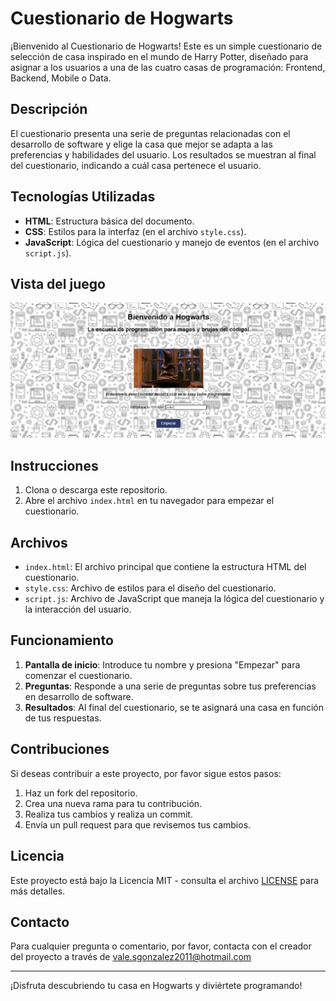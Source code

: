 # Cuestionario de Hogwarts

¡Bienvenido al Cuestionario de Hogwarts! Este es un simple cuestionario de selección de casa inspirado en el mundo de Harry Potter, diseñado para asignar a los usuarios a una de las cuatro casas de programación: Frontend, Backend, Mobile o Data.

## Descripción

El cuestionario presenta una serie de preguntas relacionadas con el desarrollo de software y elige la casa que mejor se adapta a las preferencias y habilidades del usuario. Los resultados se muestran al final del cuestionario, indicando a cuál casa pertenece el usuario.

## Tecnologías Utilizadas

- **HTML**: Estructura básica del documento.
- **CSS**: Estilos para la interfaz (en el archivo `style.css`).
- **JavaScript**: Lógica del cuestionario y manejo de eventos (en el archivo `script.js`).

## Vista del juego

![Captura de pantalla del juego](https://github.com/Sukiih/sombreroSelector/blob/main/img/vistaApp.png)

## Instrucciones

1. Clona o descarga este repositorio.
2. Abre el archivo `index.html` en tu navegador para empezar el cuestionario.

## Archivos

- `index.html`: El archivo principal que contiene la estructura HTML del cuestionario.
- `style.css`: Archivo de estilos para el diseño del cuestionario.
- `script.js`: Archivo de JavaScript que maneja la lógica del cuestionario y la interacción del usuario.

## Funcionamiento

1. **Pantalla de inicio**: Introduce tu nombre y presiona "Empezar" para comenzar el cuestionario.
2. **Preguntas**: Responde a una serie de preguntas sobre tus preferencias en desarrollo de software.
3. **Resultados**: Al final del cuestionario, se te asignará una casa en función de tus respuestas.

## Contribuciones

Si deseas contribuir a este proyecto, por favor sigue estos pasos:

1. Haz un fork del repositorio.
2. Crea una nueva rama para tu contribución.
3. Realiza tus cambios y realiza un commit.
4. Envía un pull request para que revisemos tus cambios.

## Licencia

Este proyecto está bajo la Licencia MIT - consulta el archivo [LICENSE](LICENSE) para más detalles.

## Contacto

Para cualquier pregunta o comentario, por favor, contacta con el creador del proyecto a través de vale.sgonzalez2011@hotmail.com

---

¡Disfruta descubriendo tu casa en Hogwarts y diviértete programando!
